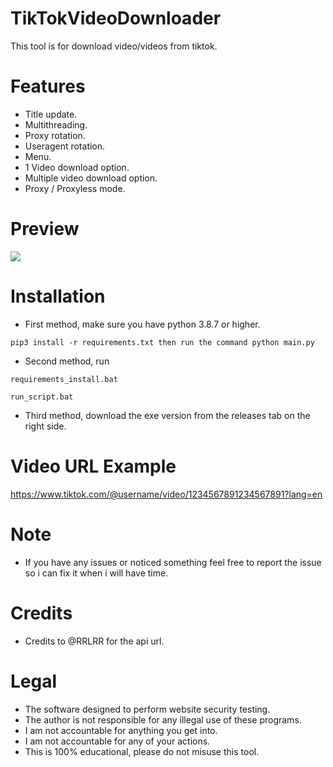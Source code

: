 # TikTokVideoDownloader
 This tool is for download video/videos from tiktok.

# Features
 - Title update.</br>
 - Multithreading.</br>
 - Proxy rotation.</br>
 - Useragent rotation.</br>
 - Menu.</br>
 - 1 Video download option.</br>
 - Multiple video download option.</br>
 - Proxy / Proxyless mode.</br>

# Preview
![](https://i.ibb.co/DGxnYgq/Tik-Tok-KUEsentv4-K.png)

# Installation
 - First method, make sure you have python 3.8.7 or higher.<br/>
 ```
 pip3 install -r requirements.txt then run the command python main.py
 ```
 - Second method, run 
 ```
 requirements_install.bat
 ```
 ```
 run_script.bat
 ```
 - Third method, download the exe version from the releases tab on the right side.

# Video URL Example
 https://www.tiktok.com/@username/video/1234567891234567891?lang=en

# Note
 - If you have any issues or noticed something feel free to report the issue so i can fix it when i will have time.<br/>

# Credits
 - Credits to @RRLRR for the api url.<br/>

# Legal
 - The software designed to perform website security testing.<br/>
 - The author is not responsible for any illegal use of these programs.<br/>
 - I am not accountable for anything you get into.<br/>
 - I am not accountable for any of your actions.<br/>
 - This is 100% educational, please do not misuse this tool.<br/>